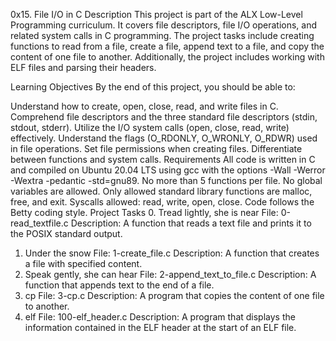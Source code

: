 0x15. File I/O in C
Description
This project is part of the ALX Low-Level Programming curriculum. It covers file descriptors, file I/O operations, and related system calls in C programming. The project tasks include creating functions to read from a file, create a file, append text to a file, and copy the content of one file to another. Additionally, the project includes working with ELF files and parsing their headers.

Learning Objectives
By the end of this project, you should be able to:

Understand how to create, open, close, read, and write files in C.
Comprehend file descriptors and the three standard file descriptors (stdin, stdout, stderr).
Utilize the I/O system calls (open, close, read, write) effectively.
Understand the flags (O_RDONLY, O_WRONLY, O_RDWR) used in file operations.
Set file permissions when creating files.
Differentiate between functions and system calls.
Requirements
All code is written in C and compiled on Ubuntu 20.04 LTS using gcc with the options -Wall -Werror -Wextra -pedantic -std=gnu89.
No more than 5 functions per file.
No global variables are allowed.
Only allowed standard library functions are malloc, free, and exit.
Syscalls allowed: read, write, open, close.
Code follows the Betty coding style.
Project Tasks
0. Tread lightly, she is near
File: 0-read_textfile.c
Description: A function that reads a text file and prints it to the POSIX standard output.
1. Under the snow
File: 1-create_file.c
Description: A function that creates a file with specified content.
2. Speak gently, she can hear
File: 2-append_text_to_file.c
Description: A function that appends text to the end of a file.
3. cp
File: 3-cp.c
Description: A program that copies the content of one file to another.
4. elf
File: 100-elf_header.c
Description: A program that displays the information contained in the ELF header at the start of an ELF file.
